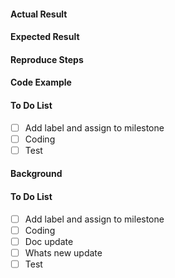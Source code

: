 <!-- Two templates to create new issue, choose the best fit -->
<!-- If it is bug -->
<!-- Anything doesn't work as expected is a bug, including code, doc and test -->
<!-- For rendering issue in deck.gl example, please provide detailed log by typing 
     "luma.log.priority=2" and "deck.log.priority=2" in browser console -->
#### Actual Result
#### Expected Result
#### Reproduce Steps
#### Code Example <!-- For any issue in your example, please provide runnable code package and data -->
#### To Do List <!-- For developer only -->
  - [ ] Add label and assign to milestone
  - [ ] Coding
  - [ ] Test

<!-- If it is feature/enhancement -->
#### Background <!-- RFC or feature description -->
#### To Do List <!-- For developer only -->
  - [ ] Add label and assign to milestone <!-- Must be major or minor milestone -->
  - [ ] Coding
  - [ ] Doc update
  - [ ] Whats new update <!-- If feature is visible to user -->
  - [ ] Test

